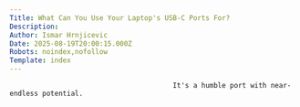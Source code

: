 ```yaml
---
Title: What Can You Use Your Laptop's USB-C Ports For? 
Description: 
Author: Ismar Hrnjicevic
Date: 2025-08-19T20:00:15.000Z
Robots: noindex,nofollow
Template: index
---
```


                                            It's a humble port with near-endless potential.
                                        